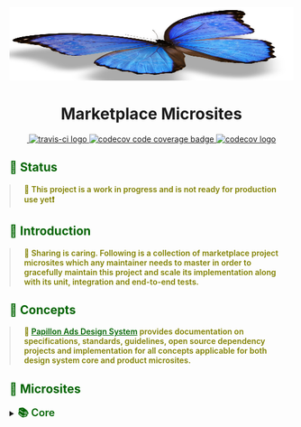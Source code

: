 <p align="center">
  <img width="1083px" height="130px" src=".docs/image/logo.jpg">
</p>

<h1 align="center">Marketplace Microsites</h1>

<p align="center">
  <a href="https://travis-ci.org/github/papillonads/marketplace">
    <img alt="" src="https://img.shields.io/travis/papillonads/marketplace.svg?logo=travis" alt="travis-ci badge">
    <a href="https://github.com/travis-ci">
      <img src="https://avatars0.githubusercontent.com/u/639823" alt="travis-ci logo" width="20vw" height="20vh">
    </a>
  </a>
  <a href="https://codecov.io/gh/papillonads/marketplace">
    <img src="https://codecov.io/gh/papillonads/marketplace/branch/master/graph/badge.svg" alt="codecov code coverage badge"/>
    <a href="https://github.com/codecov/">
      <img src="https://avatars0.githubusercontent.com/u/8226205" alt="codecov logo" width="20vw" height="20vh">
    </a>
  </a>
</p>

<h2 style="color: #006400;">🗿 Status</h2>

<blockquote style="margin: 0; padding: 0 24px; color: olive; font-weight: 600; font-size:1em">🐝 This project is a work in progress and is not ready for production use yet❗️</blockquote>

<h2 style="color: #006400;">🗿 Introduction</h2>

<blockquote style="margin: 0; padding: 0 24px; color: olive; font-weight: 600; font-size:1em">
  🐝 Sharing is caring. Following is a collection of marketplace project microsites which any maintainer needs to master in order to gracefully maintain this project and scale its implementation along with its unit, integration and end-to-end tests.
</blockquote>

<h2 style="color: #006400;">🗿 Concepts</h2>

<blockquote style="margin: 0; padding: 0 24px; color: olive; font-weight: 600; font-size:1em">
  🐝 <a style="color: #006400;" href="https://github.com/papillonads/papillonads/">Papillon Ads Design System</a> provides documentation on specifications, standards, guidelines, open source dependency projects and implementation for all concepts applicable for both design system core and product microsites.
</blockquote>

<h2 style="color: #006400;">🗿 Microsites</h2>

<details>
  <summary><span style="color: #006400; font-weight: 600; font-size:1.3em"> 📚 Core</span></summary>
  <blockquote style="margin: 0; padding: 0 24px">
      <details>
      </details>
    </blockquote>
</details>
